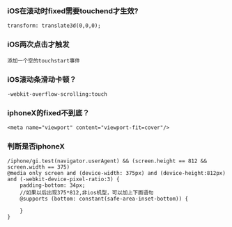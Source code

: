 ### iOS在滚动时fixed需要touchend才生效?

    transform: translate3d(0,0,0);
    
### iOS两次点击才触发

    添加一个空的touchstart事件

### iOS滚动条滑动卡顿？

    -webkit-overflow-scrolling:touch

### iphoneX的fixed不到底？

    <meta name="viewport" content="viewport-fit=cover"/>

### 判断是否iphoneX
    
```
/iphone/gi.test(navigator.userAgent) && (screen.height == 812 && screen.width == 375)
@media only screen and (device-width: 375px) and (device-height:812px) and (-webkit-device-pixel-ratio:3) {
    padding-bottom: 34px;
    //如果以后出现375*812,非ios机型，可以加上下面语句
    @supports (bottom: constant(safe-area-inset-bottom)) {

    }
}
```
